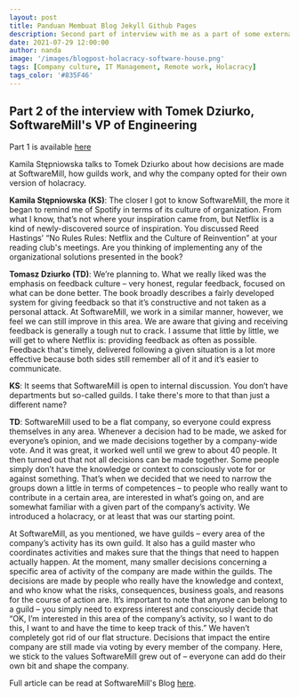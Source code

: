 ```yaml
---
layout: post
title: Panduan Membuat Blog Jekyll Github Pages
description: Second part of interview with me as a part of some external cooperation in SoftwareMill, company I work for.
date: 2021-07-29 12:00:00
author: nanda
image: '/images/blogpost-holacracy-software-house.png'
tags: [Company culture, IT Management, Remote work, Holacracy]
tags_color: '#835F46'
---
```


## Part 2 of the interview with Tomek Dziurko, SoftwareMill's VP of Engineering

Part 1 is available [here]({{site.baseurl}}/blog/vp-of-engineering-working-in-hr)

Kamila Stępniowska talks to Tomek Dziurko about how decisions are made at SoftwareMill, how guilds work, and 
why the company opted for their own version of holacracy.

**Kamila Stępniowska (KS)**: The closer I got to know SoftwareMill, the more it began to remind me of Spotify in terms 
of its culture of organization. From what I know, that’s not where your inspiration came from, but Netflix 
is a kind of newly-discovered source of inspiration. You discussed Reed Hastings’ “No Rules Rules: Netflix and 
the Culture of Reinvention” at your reading club's meetings. Are you thinking of implementing any of the 
organizational solutions presented in the book?

**Tomasz Dziurko (TD)**: We’re planning to. What we really liked was the emphasis on feedback culture – very honest, 
regular feedback, focused on what can be done better. The book broadly describes a fairly developed system for giving 
feedback so that it’s constructive and not taken as a personal attack. At SoftwareMill, we work in a similar manner, 
however, we feel we can still improve in this area. We are aware that giving and receiving feedback is generally 
a tough nut to crack. I assume that little by little, we will get to where Netflix is: providing feedback as often 
as possible. Feedback that's timely, delivered following a given situation is a lot more effective because both sides 
still remember all of it and it’s easier to communicate.

**KS**: It seems that SoftwareMill is open to internal discussion. You don’t have departments but so-called guilds. 
I take there's more to that than just a different name?

**TD**: SoftwareMill used to be a flat company, so everyone could express themselves in any area. Whenever a decision 
had to be made, we asked for everyone’s opinion, and we made decisions together by a company-wide vote. And it was great, 
it worked well until we grew to about 40 people. It then turned out that not all decisions can be made together. Some 
people simply don’t have the knowledge or context to consciously vote for or against something. That’s when we decided 
that we need to narrow the groups down a little in terms of competences – to people who really want to contribute in a 
certain area, are interested in what’s going on, and are somewhat familiar with a given part of the company’s activity. 
We introduced a holacracy, or at least that was our starting point.

At SoftwareMill, as you mentioned, we have guilds – every area of the company’s activity has its own guild. It also 
has a guild master who coordinates activities and makes sure that the things that need to happen actually happen. 
At the moment, many smaller decisions concerning a specific area of activity of the company are made within the guilds. 
The decisions are made by people who really have the knowledge and context, and who know what the risks, consequences, 
business goals, and reasons for the course of action are. It’s important to note that anyone can belong to a guild – 
you simply need to express interest and consciously decide that “OK, I’m interested in this area of the company’s activity, 
so I want to do this, I want to and have the time to keep track of this.” We haven’t completely got rid of our flat 
structure. Decisions that impact the entire company are still made via voting by every member of the company. Here, 
we stick to the values SoftwareMill grew out of – everyone can add do their own bit and shape the company.


Full article can be read at SoftwareMill's Blog [here](https://softwaremill.com/holacracy-in-a-software-house/).